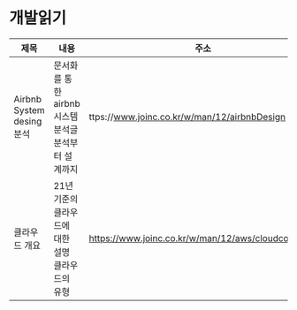 # 개발읽기

|제목|내용|주소|
|------|---|---|
|Airbnb System desing 분석|문서화를 통한 airbnb 시스템 분석글<br/>분석부터 설계까지|ttps://www.joinc.co.kr/w/man/12/airbnbDesign|
|클라우드 개요|21년 기준의 클라우드에 대한 설명<br/>클라우드의 유형|https://www.joinc.co.kr/w/man/12/aws/cloudconcepts|
